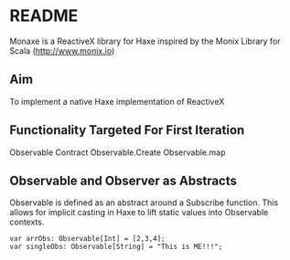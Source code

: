 # README

Monaxe is a ReactiveX library for Haxe inspired by the Monix Library for Scala (http://www.monix.io)

## Aim

To implement a native Haxe implementation of ReactiveX

## Functionality Targeted For First Iteration

Observable Contract
Observable.Create
Observable.map

## Observable and Observer as Abstracts

Observable is defined as an abstract around a Subscribe function. This allows for implicit casting in Haxe to lift static values into Observable contexts.

```
var arrObs: Observable[Int] = [2,3,4];
var singleObs: Observable[String] = "This is ME!!!";
```